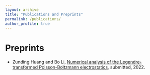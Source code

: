 ```yaml
---
layout: archive
title: "Publications and Preprints"
permalink: /publications/
author_profile: true
---
```


Preprints
======
* Zunding Huang and Bo Li, [Numerical analysis of the Legendre-transformed Poisson-Boltzmann electrostatics](https://Zunding.github.io/files/HuangLi_NumericalLTPB_ARXIV2022.pdf), submitted, 2022.
